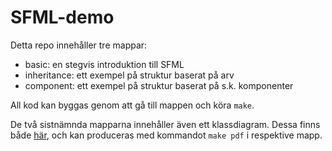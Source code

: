 SFML-demo
=========

Detta repo innehåller tre mappar:
- basic: en stegvis introduktion till SFML
- inheritance: ett exempel på struktur baserat på arv
- component: ett exempel på struktur baserat på s.k. komponenter

All kod kan byggas genom att gå till mappen och köra `make`.

De två sistnämnda mapparna innehåller även ett klassdiagram. Dessa finns både
[här](../builds/artifacts/master/browse?job=pdf), och kan produceras med kommandot `make pdf` i
respektive mapp.
